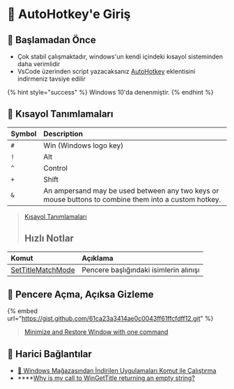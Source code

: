 # 🔰 AutoHotkey'e Giriş

## 🎈 Başlamadan Önce

* Çok stabil çalışmaktadır, windows'un kendi içindeki kısayol sisteminden daha verimlidir
* VsCode üzerinden script yazacaksanız [AutoHotkey](https://marketplace.visualstudio.com/items?itemName=slevesque.vscode-autohotkey) eklentisini indirmeniz tavsiye edilir

{% hint style="success" %}
Windows 10'da denenmiştir.
{% endhint %}

## 🍍 Kısayol Tanımlamaları

| Symbol | Description |
| :--- | :--- |
| `#` | Win \(Windows logo key\) |
| `!` | Alt |
| `^` | Control |
| `+` | Shift |
| `&` | An ampersand may be used between any two keys or mouse buttons to combine them into a custom hotkey. |

> [Kısayol Tanımlamaları](https://www.autohotkey.com/docs/Tutorial.htm#s21)
>
> ## Hızlı Notlar

| Komut | Açıklama |
| :--- | :--- |
| [SetTitleMatchMode](https://www.autohotkey.com/docs/commands/SetTitleMatchMode.htm) | Pencere başlığındaki isimlerin alınışı |

## 👀 Pencere Açma, Açıksa Gizleme

{% embed url="https://gist.github.com/61ca23a3414ae0c0043ff61ffcfdff12.git" %}

> [Minimize and Restore Window with one command](https://autohotkey.com/board/topic/49207-minimize-and-restore-window-with-one-command/?p=306623)

## 🔗 Harici Bağlantılar

* [👜 Windows Mağazasından İndirilen Uygulamaları Komut ile Çalıştırma](https://github.com/yedhrab/YWindows10/tree/0c092d489e79c475b0a1f5ae555a12a98465b295/3%20-%20Windows%2010%20Diğer%20Notlar/Windows%2010%20Diğer%20Notlar/Windows%20Mağazasından%20İndirilen%20Uygulamaları%20Komut%20ile%20Çalıştırma.md)
* \*\*\*\*[Why is my call to WinGetTitle returning an empty string?](https://stackoverflow.com/questions/54570212/why-is-my-call-to-wingettitle-returning-an-empty-string)

